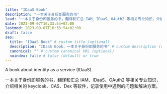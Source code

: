 ```yaml
---
title: "IDaaS Book"
description: "一本关于身份即服务的书"
lead: "一本关于身份即服务的书，翻译和汇总 IAM、IDaaS、OAuth2 等相关专业知识，介绍相关的 keycloak、CAS、Dex 等软件"
date: 2023-09-07T16:33:54+02:00
lastmod: 2023-09-07T16:33:54+02:00
draft: false
seo:
  title: "IDaaS Book" # custom title (optional)
  description: "IDaaS Book，一本关于身份即服务的书" # custom description (recommended)
  canonical: "" # custom canonical URL (optional)
  noindex: false # false (default) or true
---
```


A book about identity as a service (IDaaS).

一本关于身份即服务的书，翻译和汇总 IAM、IDaaS、OAuth2 等相关专业知识，介绍相关的 keycloak、CAS、Dex 等软件，记录使用中遇到的问题和解决方案。
